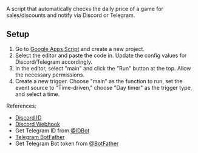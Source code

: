 A script that automatically checks the daily price of a game for sales/discounts and notify via Discord or Telegram.

## Setup
1. Go to [Google Apps Script](https://script.google.com/home/start) and create a new project.
2. Select the editor and paste the code in. Update the config values for Discord/Telegram accordingly.
3. In the editor, select "main" and click the "Run" button at the top. Allow the necessary permissions.
4. Create a new trigger. Choose "main" as the function to run, set the event source to "Time-driven," choose "Day timer" as the trigger type, and select a time.

References:
- [Discord ID]('https://support.discord.com/hc/en-us/articles/206346498')
- [Discord Webhook]('https://support.discord.com/hc/en-us/articles/228383668')
- Get Telegram ID from [@IDBot]('https://t.me/myidbot')
- [Telegram BotFather]('https://core.telegram.org/bots/features#botfather')
- Get Telegram Bot token from [@BotFather]('https://t.me/botfather')